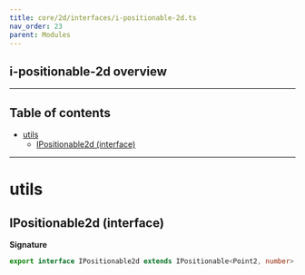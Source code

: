 ```yaml
---
title: core/2d/interfaces/i-positionable-2d.ts
nav_order: 23
parent: Modules
---
```


## i-positionable-2d overview

---

<h2 class="text-delta">Table of contents</h2>

- [utils](#utils)
  - [IPositionable2d (interface)](#ipositionable2d-interface)

---

# utils

## IPositionable2d (interface)

**Signature**

```ts
export interface IPositionable2d extends IPositionable<Point2, number> {}
```
